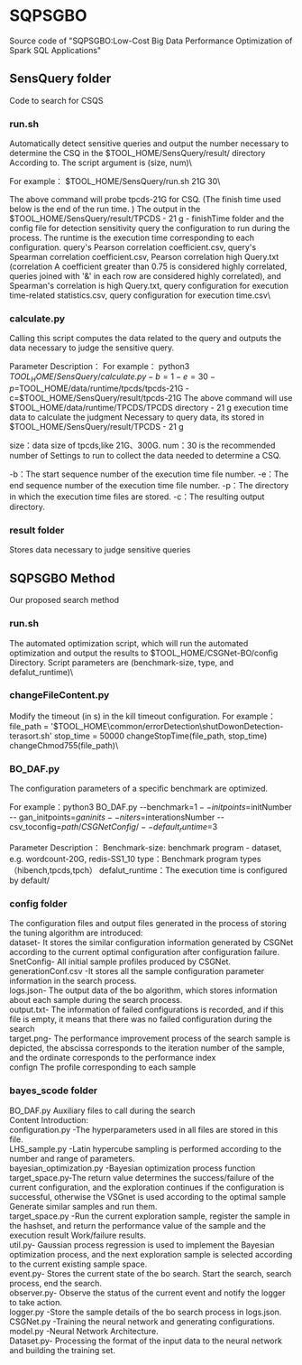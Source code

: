 # SQPSGBO
Source code of "SQPSGBO:Low-Cost Big Data Performance Optimization of Spark SQL Applications"

## SensQuery folder

Code to search for CSQS

### run.sh
Automatically detect sensitive queries and output the number necessary to determine the CSQ in the $TOOL_HOME/SensQuery/result/ directory
According to. The script argument is (size, num)\

For example：
$TOOL_HOME/SensQuery/run.sh 21G 30\

The above command will probe tpcds-21G for CSQ. (The finish time used below is the end of the run time. )
The output in the $TOOL_HOME/SensQuery/result/TPCDS - 21 g - finishTime folder and the config file for detection sensitivity 
query the configuration to run during the process. The runtime is the execution time corresponding to each configuration.
query's Pearson correlation coefficient.csv, query's Spearman correlation coefficient.csv, Pearson correlation high Query.txt (correlation 
A coefficient greater than 0.75 is considered highly correlated, queries joined with '&' in each row are considered highly correlated), and Spearman's correlation is high Query.txt, query configuration for execution time-related statistics.csv, query configuration for execution time.csv\
 
### calculate.py

Calling this script computes the data related to the query and outputs the data necessary to judge the sensitive query.

Parameter Description：
For example：
python3 $TOOL_HOME/SensQuery/calculate.py -b=1 -e=30 -
p=$TOOL_HOME/data/runtime/tpcds/tpcds-21G -c=$TOOL_HOME/SensQuery/result/tpcds-21G
The above command will use $TOOL_HOME/data/runtime/TPCDS/TPCDS directory - 21 g execution time data to calculate the judgment Necessary to query data, its stored in $TOOL_HOME/SensQuery/result/TPCDS - 21 g

size：data size of tpcds,like 21G、300G.
num：30 is the recommended number of Settings to run to collect the data needed to determine a CSQ.

-b：The start sequence number of the execution time file number.
-e：The end sequence number of the execution time file number.
-p：The directory in which the execution time files are stored.
-c：The resulting output directory.

### result folder
Stores data necessary to judge sensitive queries


## SQPSGBO Method

Our proposed search method

### run.sh
The automated optimization script, which will run the automated optimization and output the results to $TOOL_HOME/CSGNet-BO/config 
Directory. Script parameters are (benchmark-size, type, and defalut_runtime)\

### changeFileContent.py
Modify the timeout (in s) in the kill timeout configuration.
For example：
file_path = '$TOOL_HOME\common/errorDetection\shutDowonDetection-terasort.sh'
stop_time = 50000
changeStopTime(file_path, stop_time)
changeChmod755(file_path)\

### BO_DAF.py
The configuration parameters of a specific benchmark are optimized.

For example：python3 BO_DAF.py --benchmark=$1 --initpoints=$initNumber --
gan_initpoints=$ganinits --niters=$interationsNumber --csv_toconfig=$path/CSGNetConfig/ --
default_runtime=$3

Parameter Description：
Benchmark-size: benchmark program - dataset, e.g. wordcount-20G, redis-SS1_10
type：Benchmark program types（hibench,tpcds,tpch）
defalut_runtime：The execution time is configured by default/

### config folder

The configuration files and output files generated in the process of storing the tuning algorithm are introduced:\
dataset- It stores the similar configuration information generated by CSGNet according to the current optimal configuration after configuration failure.\
SnetConfig- All initial sample profiles produced by CSGNet.\
generationConf.csv -It stores all the sample configuration parameter information in the search process.\
logs.json- The output data of the bo algorithm, which stores information about each sample during the search process.\
output.txt- The information of failed configurations is recorded, and if this file is empty, it means that there was no failed configuration during the search\
target.png- The performance improvement process of the search sample is depicted, the abscissa corresponds to the iteration number of the sample, and the ordinate corresponds to the performance index\
confign The profile corresponding to each sample


### bayes_scode folder
BO_DAF.py Auxiliary files to call during the search\
Content Introduction:\
configuration.py -The hyperparameters used in all files are stored in this file.\
LHS_sample.py -Latin hypercube sampling is performed according to the number and range of parameters.\
bayesian_optimization.py -Bayesian optimization process function
target_space.py-The return value determines the success/failure of the current configuration, and the exploration continues if the configuration is successful, otherwise the VSGnet is used according to the optimal sample Generate similar samples and run them.\
target_space.py -Run the current exploration sample, register the sample in the hashset, and return the performance value of the sample and the execution result
Work/failure results.\
util.py- Gaussian process regression is used to implement the Bayesian optimization process, and the next exploration sample is selected according to the current existing sample space.\
event.py- Stores the current state of the bo search. Start the search, search process, end the search.\
observer.py- Observe the status of the current event and notify the logger to take action.\
logger.py -Store the sample details of the bo search process in logs.json.\
CSGNet.py -Training the neural network and generating configurations.\
model.py -Neural Network Architecture.\
Dataset.py- Processing the format of the input data to the neural network and building the training set.
